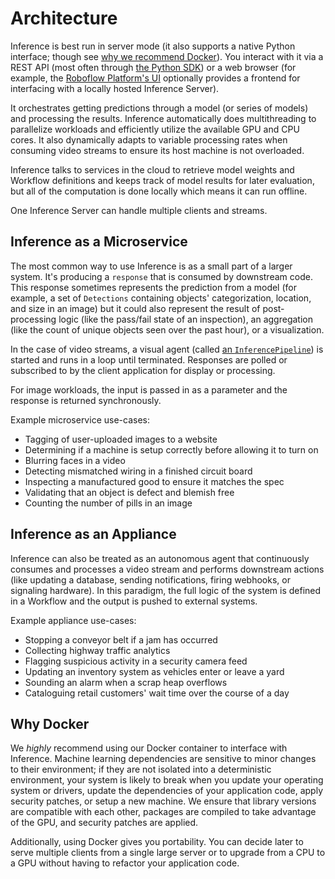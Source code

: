 # Architecture

Inference is best run in server mode (it also supports a native Python interface;
though see [why we recommend Docker](#why-docker)). You interact with it via a REST API
(most often through [the Python SDK](/inference_helpers/inference_sdk/)) or a web
browser (for example, the [Roboflow Platform's UI](https://app.roboflow.com) optionally
provides a frontend for interfacing with a locally hosted Inference Server).

It orchestrates getting predictions through a model (or series of models) and
processing the results. Inference automatically does multithreading to parallelize
workloads and efficiently utilize the available GPU and CPU cores. It also dynamically
adapts to variable processing rates when consuming video streams to ensure its host
machine is not overloaded.

Inference talks to services in the cloud to retrieve model weights and
Workflow definitions and keeps track of model results for later evaluation, but
all of the computation is done locally which means it can run offline.

One Inference Server can handle multiple clients and streams.

## Inference as a Microservice

The most common way to use Inference is as a small part of a larger system. It's
producing a `response` that is consumed by downstream code. This response sometimes
represents the prediction from a model (for example, a set of `Detections` containing
objects' categorization, location, and size in an image) but it could also represent
the result of post-processing logic (like the pass/fail state of an inspection), an
aggregation (like the count of unique objects seen over the past hour), or a visualization.

In the case of video streams, a visual agent
(called [an `InferencePipeline`](/workflows/video_processing/overview/))
is started and runs in a loop until terminated. Responses are polled or subscribed
to by the client application for display or processing.

For image workloads, the input is passed in as a parameter and the response is
returned synchronously.

Example microservice use-cases:

* Tagging of user-uploaded images to a website
* Determining if a machine is setup correctly before allowing it to turn on
* Blurring faces in a video
* Detecting mismatched wiring in a finished circuit board
* Inspecting a manufactured good to ensure it matches the spec
* Validating that an object is defect and blemish free
* Counting the number of pills in an image

## Inference as an Appliance

Inference can also be treated as an autonomous agent that continuously consumes and
processes a video stream and performs downstream actions (like updating a database,
sending notifications, firing webhooks, or signaling hardware). In this paradigm,
the full logic of the system is defined in a Workflow and the output is pushed to
external systems.

Example appliance use-cases:

* Stopping a conveyor belt if a jam has occurred
* Collecting highway traffic analytics
* Flagging suspicious activity in a security camera feed
* Updating an inventory system as vehicles enter or leave a yard
* Sounding an alarm when a scrap heap overflows
* Cataloguing retail customers' wait time over the course of a day

## Why Docker

We _highly_ recommend using our Docker container to interface with Inference. Machine
learning dependencies are sensitive to minor changes to their environment; if they
are not isolated into a deterministic environment, your system is likely to break
when you update your operating system or drivers, update the dependencies of your
application code, apply security patches, or setup a new machine. We ensure that
library versions are compatible with each other, packages are compiled to take 
advantage of the GPU, and security patches are applied.

Additionally, using Docker gives you portability. You can decide later to serve
multiple clients from a single large server or to upgrade from a CPU to a GPU
without having to refactor your application code.
